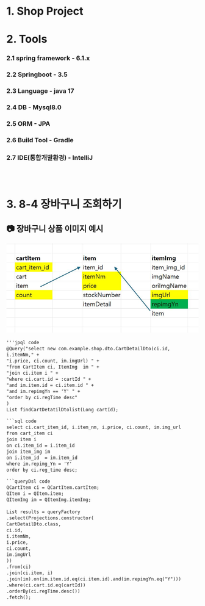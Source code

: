 # 1. Shop Project

# 2. Tools
### 2.1 spring framework - 6.1.x
### 2.2 Springboot - 3.5
### 2.3 Language - java 17
### 2.4 DB - Mysql8.0
### 2.5 ORM - JPA
### 2.6 Build Tool - Gradle
### 2.7 IDE(통합개발환경) - IntelliJ
<br><br>

# 3. 8-4 장바구니 조회하기 

## 📷 장바구니 상품 이미지 예시
![장바구니 상품 이미지](cartItem_item.itemImg.JPG)

<pre><code>'''jpql code
@Query("select new com.example.shop.dto.CartDetailDto(ci.id, i.itemNm," +
"i.price, ci.count, im.imgUrl) " +
"from CartItem ci, ItemImg  im " +
"join ci.item i " +
"where ci.cart.id = :cartId " +
"and im.item.id = ci.item.id " +
"and im.repimgYn == 'Y' " +
"order by ci.regTime desc"
)
List<CartDetailDto> findCartDetatilDtolist(Long cartId);
</code></pre>

<pre><code>```sql code
select ci.cart_item_id, i.item_nm, i.price, ci.count, im.img_url
from cart_item ci 
join item i
on ci.item_id = i.item_id
join item_img im
on i.item_id  = im.item_id
where im.repimg_Yn = 'Y'
order by ci.reg_time desc;
</code></pre>

<pre><code>```queryDsl code 
QCartItem ci = QCartItem.cartItem;
QItem i = QItem.item;
QItemImg im = QItemImg.itemImg;

List<CartDetailDto> results = queryFactory
.select(Projections.constructor(
CartDetailDto.class,
ci.id,
i.itemNm,
i.price,
ci.count,
im.imgUrl
))
.from(ci)
.join(ci.item, i)
.join(im).on(im.item.id.eq(ci.item.id).and(im.repimgYn.eq("Y")))
.where(ci.cart.id.eq(cartId))
.orderBy(ci.regTime.desc())
.fetch();
</code></pre>